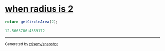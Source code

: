 # [when radius is 2](../../circle_area.test.js#L13)

```js
return getCircleArea(2);
```

```js
12.566370614359172
```

---

<sub>
  Generated by <a href="https://github.com/jsenv/core/tree/main/packages/independent/snapshot">@jsenv/snapshot</a>
</sub>

